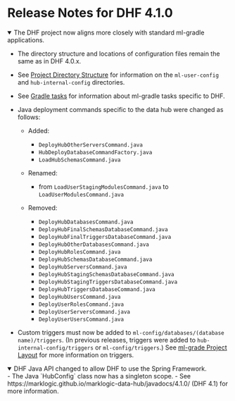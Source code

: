 # Release Notes for DHF 4.1.0

<details open><summary class="relnote-summary">The DHF project now aligns more closely with standard ml-gradle applications.</summary>
  <div markdown="1">

  - The directory structure and locations of configuration files remain the same as in DHF 4.0.x.

  - See [Project Directory Structure]({{site.baseurl}}/refs/project-structure/) for information on the `ml-user-config` and `hub-internal-config` directories.

  - See [Gradle tasks]({{site.baseurl}}/refs/gradle-tasks/) for information about ml-gradle tasks specific to DHF.

  - Java deployment commands specific to the data hub were changed as follows:

      - Added:
        - `DeployHubOtherServersCommand.java`
        - `HubDeployDatabaseCommandFactory.java`
        - `LoadHubSchemasCommand.java`

      - Renamed:
        - from `LoadUserStagingModulesCommand.java` to `LoadUserModulesCommand.java`

      - Removed:
        - `DeployHubDatabasesCommand.java`
        - `DeployHubFinalSchemasDatabaseCommand.java`
        - `DeployHubFinalTriggersDatabaseCommand.java`
        - `DeployHubOtherDatabasesCommand.java`
        - `DeployHubRolesCommand.java`
        - `DeployHubSchemasDatabaseCommand.java`
        - `DeployHubServersCommand.java`
        - `DeployHubStagingSchemasDatabaseCommand.java`
        - `DeployHubStagingTriggersDatabaseCommand.java`
        - `DeployHubTriggersDatabaseCommand.java`
        - `DeployHubUsersCommand.java`
        - `DeployUserRolesCommand.java`
        - `DeployUserServersCommand.java`
        - `DeployUserUsersCommand.java`

  - Custom triggers must now be added to `ml-config/databases/(database name)/triggers`. (In previous releases, triggers were added to `hub-internal-config/triggers` or `ml-config/triggers`.) See [ml-grade Project Layout](https://github.com/marklogic-community/ml-gradle/wiki/Project-layout#database-specific-resources) for more information on triggers.
  </div>
</details>


<details open><summary class="relnote-summary">DHF Java API changed to allow DHF to use the Spring Framework.</summary>
  <div markdown="1">
  - The Java `HubConfig` class now has a singleton scope.
  - See https://marklogic.github.io/marklogic-data-hub/javadocs/4.1.0/ (DHF 4.1) for more information.
  </div>
</details>


<!--
<details open><summary class="relnote-summary">...</summary>
  <div markdown="1">
  ...
  </div>
</details>
-->

<!--
## Changes and Incompatibilities

### DHF 4.1.0 Changes and Incompatibilities
-->

<!--
<details><summary>...</summary>
  <div markdown="1">
  ...
  </div>
</details>
-->
